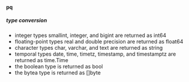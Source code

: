 



#### pq

##### type conversion

- integer types smallint, integer, and bigint are returned as int64
- floating-point types real and double precision are returned as float64
- character types char, varchar, and text are returned as string
- temporal types date, time, timetz, timestamp, and timestamptz are
  returned as time.Time
- the boolean type is returned as bool
- the bytea type is returned as []byte
